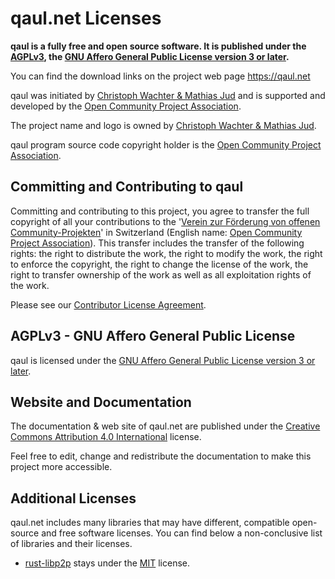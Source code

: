 # qaul.net Licenses

**qaul is a fully free and open source software. It is published under the
[AGPLv3], the [GNU Affero General Public License version 3 or later].**

You can find the download links on the project web page <https://qaul.net>

qaul was initiated by [Christoph Wachter & Mathias Jud] and is supported and
developed by the [Open Community Project Association].

The project name and logo is owned by [Christoph Wachter & Mathias Jud].

qaul program source code copyright holder is the [Open Community Project Association].


## Committing and Contributing to qaul

Committing and contributing to this project, you agree to transfer the full copyright of all your contributions to the '[Verein zur Förderung von offenen Community-Projekten]' in Switzerland (English name: [Open Community Project Association]). This transfer includes the transfer of the following rights: the right to distribute the work, the right to modify the work, the right to enforce the copyright, the right to change the license of the work, the right to transfer ownership of the work as well as all exploitation rights of the work.

Please see our [Contributor License Agreement].

## AGPLv3 - GNU Affero General Public License

qaul is licensed under the
[GNU Affero General Public License version 3 or later](agpl-3.0.md).


## Website and Documentation

The documentation & web site of qaul.net are published under the
[Creative Commons Attribution 4.0 International](cc-by.md) license.

Feel free to edit, change and redistribute the documentation to
make this project more accessible.


## Additional Licenses

qaul.net includes many libraries that may have different, compatible
open-source and free software licenses. You can find below a
non-conclusive list of libraries and their licenses.

* [rust-libp2p](https://github.com/libp2p/rust-libp2p)
  stays under the [MIT](https://github.com/libp2p/rust-libp2p/blob/master/LICENSE) license.


[Christoph Wachter & Mathias Jud]: https://wachter-jud.net
[Verein zur Förderung von offenen Community-Projekten]: https://ocpa.ch
[Open Community Project Association]: https://ocpa.ch
[AGPLv3]: agpl-3.0.md
[GNU Affero General Public License version 3 or later]: agpl-3.0.md
[Contributor License Agreement]: contributor-license-agreement.md
